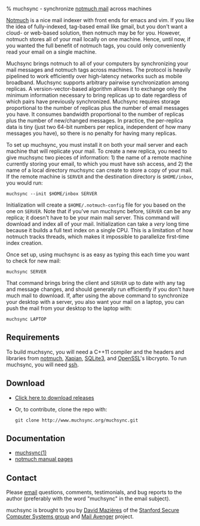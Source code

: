 % muchsync - synchronize [notmuch mail](http://notmuchmail.org/) across machines

[Notmuch](http://notmuchmail.org/) is a nice mail indexer with front
ends for emacs and vim.  If you like the idea of fully-indexed,
tag-based email like gmail, but you don't want a cloud- or web-based
solution, then notmuch may be for you.  However, notmuch stores all of
your mail locally on one machine.  Hence, until now, if you wanted the
full benefit of notmuch tags, you could only conveniently read your
email on a single machine.

Muchsync brings notmuch to all of your computers by synchronizing your
mail messages and notmuch tags across machines.  The protocol is
heavily pipelined to work efficiently over high-latency networks such
as mobile broadband.  Muchsync supports arbitrary pairwise
synchronization among replicas.  A version-vector-based algorithm
allows it to exchange only the minimum information necessary to bring
replicas up to date regardless of which pairs have previously
synchronized.  Muchsync requires storage proportional to the number of
replicas plus the number of email messages you have.  It consumes
bandwidth proportional to the number of replicas plus the number of
new/changed messages.  In practice, the per-replica data is tiny (just
two 64-bit numbers per replica, independent of how many messages you
have), so there is no penalty for having many replicas.

To set up muchsync, you must install it on both your mail server and
each machine that will replicate your mail.  To create a new replica,
you need to give muchsync two pieces of information: 1) the name of a
remote machine currently storing your email, to which you must have
ssh access, and 2) the name of a local directory muchsync can create
to store a copy of your mail.  If the remote machine is `SERVER` and
the destination directory is `$HOME/inbox`, you would run:

    muchsync --init $HOME/inbox SERVER

Initialization will create a `$HOME/.notmuch-config` file for you
based on the one on `SERVER`.  Note that if you've run muchsync
before, `SERVER` can be any replica; it doesn't have to be your main
mail server.  This command will download and index all of your mail.
Initialization can take a *very* long time because it builds a full
text index on a single CPU.  This is a limitation of how notmuch
tracks threads, which makes it impossible to parallelize first-time
index creation.

Once set up, using muchsync is as easy as typing this each time you
want to check for new mail:

    muchsync SERVER

That command brings bring the client and `SERVER` up to date with any
tag and message changes, and should generally run efficiently if you
don't have much mail to download.  If, after using the above command
to synchronize your desktop with a server, you also want your mail on
a laptop, you can push the mail from your desktop to the laptop with:

    muchsync LAPTOP

## Requirements

To build muchsync, you will need a C++11 compiler and the headers and
libraries from [notmuch](http://www.notmuchmail.org/),
[Xapian](http://xapian.org), [SQLite3](http://www.sqlite.org/), and
[OpenSSL](https://www.openssl.org)'s libcrypto.  To run muchsync, you
will need [ssh](http://www.openssh.com/).

## Download

* [Click here to download releases](src/)

* Or, to contribute, clone the repo with:

    ~~~~
    git clone http://www.muchsync.org/muchsync.git
    ~~~~

## Documentation

* [muchsync(1)](muchsync.html)
* [notmuch manual pages](http://notmuchmail.org/manpages/)

## Contact

Please [email](http://www.scs.stanford.edu/~dm/addr/) questions,
comments, testimonials, and bug reports to the author (preferably with
the word "muchsync" in the email subject).

muchsync is brought to you by
[David Mazi&egrave;res](http://www.scs.stanford.edu/~dm/) of the
[Stanford Secure Computer Systems group](http://www.scs.stanford.edu/)
and [Mail Avenger](http://www.mailavenger.org/) project.
